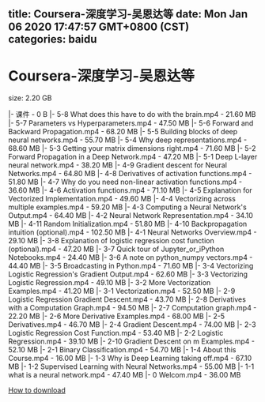 
title: Coursera-深度学习-吴恩达等
date: Mon Jan 06 2020 17:47:57 GMT+0800 (CST)    
categories: baidu
---

# Coursera-深度学习-吴恩达等
size: 2.20 GB
 
 
|- 课件 - 0 B
|- 5-8 What does this have to do with the brain.mp4 - 21.60 MB
|- 5-7 Parameters vs Hyperparameters.mp4 - 47.50 MB
|- 5-6 Forward and Backward Propagation.mp4 - 68.20 MB
|- 5-5 Building blocks of deep neural networks.mp4 - 55.70 MB
|- 5-4 Why deep representations.mp4 - 68.60 MB
|- 5-3 Getting your matrix dimensions right.mp4 - 71.60 MB
|- 5-2 Forward Propagation in a Deep Network.mp4 - 47.20 MB
|- 5-1 Deep L-layer neural network.mp4 - 38.20 MB
|- 4-9 Gradient descent for Neural Networks.mp4 - 64.80 MB
|- 4-8 Derivatives of activation functions.mp4 - 51.80 MB
|- 4-7 Why do you need non-linear activation functions.mp4 - 36.60 MB
|- 4-6 Activation functions.mp4 - 71.10 MB
|- 4-5 Explanation for Vectorized Implementation.mp4 - 49.60 MB
|- 4-4 Vectorizing across multiple examples.mp4 - 59.20 MB
|- 4-3 Computing a Neural Network's Output.mp4 - 64.40 MB
|- 4-2 Neural Network Representation.mp4 - 34.10 MB
|- 4-11 Random Initialization.mp4 - 51.80 MB
|- 4-10 Backpropagation intuition (optional).mp4 - 102.50 MB
|- 4-1 Neural Networks Overview.mp4 - 29.10 MB
|- 3-8 Explanation of logistic regression cost function (optional).mp4 - 47.20 MB
|- 3-7 Quick tour of Jupyter_or_iPython Notebooks.mp4 - 24.40 MB
|- 3-6 A note on python_numpy vectors.mp4 - 44.40 MB
|- 3-5 Broadcasting in Python.mp4 - 71.60 MB
|- 3-4 Vectorizing Logistic Regression's Gradient Output.mp4 - 62.60 MB
|- 3-3 Vectorizing Logistic Regression.mp4 - 49.10 MB
|- 3-2 More Vectorization Examples.mp4 - 41.20 MB
|- 3-1 Vectorization.mp4 - 52.50 MB
|- 2-9 Logistic Regression Gradient Descent.mp4 - 43.70 MB
|- 2-8 Derivatives with a Computation Graph.mp4 - 94.50 MB
|- 2-7 Computation graph.mp4 - 22.20 MB
|- 2-6 More Derivative Examples.mp4 - 68.00 MB
|- 2-5 Derivatives.mp4 - 46.70 MB
|- 2-4 Gradient Descent.mp4 - 74.00 MB
|- 2-3 Logistic Regression Cost Function.mp4 - 53.40 MB
|- 2-2 Logistic Regression.mp4 - 39.10 MB
|- 2-10 Gradient Descent on m Examples.mp4 - 52.10 MB
|- 2-1 Binary Classification.mp4 - 54.70 MB
|- 1-4 About this Course.mp4 - 16.00 MB
|- 1-3 Why is Deep Learning taking off.mp4 - 67.10 MB
|- 1-2 Supervised Learning with Neural Networks.mp4 - 55.00 MB
|- 1-1 what is a neural network.mp4 - 47.40 MB
|- 0 Welcom.mp4 - 36.00 MB

[How to download](https://bpcam.bemobtrk.com/go/2ceec3aa-1ca2-46d6-b9ff-aaa5c184517c?jno=2488)